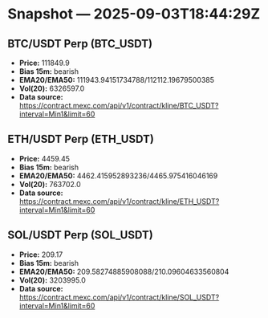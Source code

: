# Snapshot — 2025-09-03T18:44:29Z

## BTC/USDT Perp (BTC_USDT)
- **Price:** 111849.9
- **Bias 15m:** bearish
- **EMA20/EMA50:** 111943.94151734788/112112.19679500385
- **Vol(20):** 6326597.0
- **Data source:** https://contract.mexc.com/api/v1/contract/kline/BTC_USDT?interval=Min1&limit=60

## ETH/USDT Perp (ETH_USDT)
- **Price:** 4459.45
- **Bias 15m:** bearish
- **EMA20/EMA50:** 4462.415952893236/4465.975416046169
- **Vol(20):** 763702.0
- **Data source:** https://contract.mexc.com/api/v1/contract/kline/ETH_USDT?interval=Min1&limit=60

## SOL/USDT Perp (SOL_USDT)
- **Price:** 209.17
- **Bias 15m:** bearish
- **EMA20/EMA50:** 209.58274885908088/210.09604633560804
- **Vol(20):** 3203995.0
- **Data source:** https://contract.mexc.com/api/v1/contract/kline/SOL_USDT?interval=Min1&limit=60
